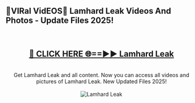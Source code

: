 <h2>🔴VIRal VidEOS🔴 Lamhard Leak Videos And Photos - Update Files 2025!</h2>
<br>
<div align="center">
<h2><a href="https://virallinks.top/odZfE0" rel="nofollow">🔴 CLICK HERE 🌐==►► Lamhard Leak</a></h2>
<br>
Get Lamhard Leak and all content. Now you can access all videos and pictures of Lamhard Leak. New Updated Files 2025!
<br>
<br>
<a href="https://virallinks.top/odZfE0" rel="nofollow" data-target="animated-image.originalLink"><img src="https://i.imgur.com/dJHk4Zq.gif)" alt="Lamhard Leak" style="max-width: 100%; display: inline-block;" data-target="animated-image.originalImage"></a>
</div>
<br>
